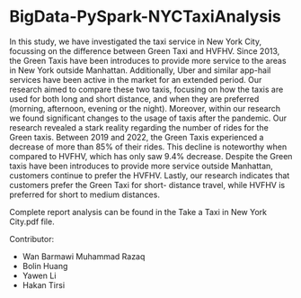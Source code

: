 # BigData-PySpark-NYCTaxiAnalysis

In this study, we have investigated the taxi service in New York City, focussing on the difference between Green Taxi and HVFHV. Since 2013, the Green Taxis have been introduces to provide more service to the areas in New York outside Manhattan. Additionally, Uber and similar app-hail services have been active in the market for an extended period. Our research aimed to compare these two taxis, focusing on how the taxis are used for both long and short distance, and when they are preferred (morning, afternoon, evening or the night). Moreover, within our research we found significant changes to the usage of taxis after the pandemic. Our research revealed a stark reality regarding the number of rides for the Green taxis. Between 2019 and 2022, the Green Taxis experienced a decrease of more than 85% of their rides. This decline is noteworthy when compared to HVFHV, which has only saw 9.4% decrease. Despite the Green taxis have been introduces to provide more service outside Manhattan, customers continue to prefer the HVFHV. Lastly, our research indicates that customers prefer the Green Taxi for short- distance travel, while HVFHV is preferred for short to medium distances.

Complete report analysis can be found in the Take a Taxi in New York City.pdf file.

Contributor:
- Wan Barmawi Muhammad Razaq
- Bolin Huang
- Yawen Li
- Hakan Tirsi
